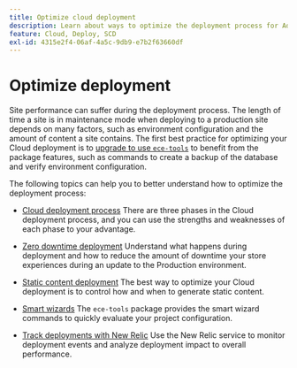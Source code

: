 ```yaml
---
title: Optimize cloud deployment
description: Learn about ways to optimize the deployment process for Adobe Commerce on cloud infrastructure projects, including reducing downtime, static content deployment, scenario-based deployment, and smart wizards.
feature: Cloud, Deploy, SCD
exl-id: 4315e2f4-06af-4a5c-9db9-e7b2f63660df
---
```

# Optimize deployment

Site performance can suffer during the deployment process. The length of time a site is in maintenance mode when deploying to a production site depends on many factors, such as environment configuration and the amount of content a site contains. The first best practice for optimizing your Cloud deployment is to [upgrade to use `ece-tools`](../dev-tools/install-package.md) to benefit from the package features, such as commands to create a backup of the database and verify environment configuration.

The following topics can help you to better understand how to optimize the deployment process:

-  [Cloud deployment process](process.md)
    There are three phases in the Cloud deployment process, and you can use the strengths and weaknesses of each phase to your advantage.

-  [Zero downtime deployment](reduce-downtime.md)
    Understand what happens during deployment and how to reduce the amount of downtime your store experiences during an update to the Production environment.

-  [Static content deployment](static-content.md)
    The best way to optimize your Cloud deployment is to control how and when to generate static content.

-  [Smart wizards](smart-wizards.md)
    The `ece-tools` package provides the smart wizard commands to quickly evaluate your project configuration.

-  [Track deployments with New Relic](../monitor/track-deployments.md)
   Use the New Relic service to monitor deployment events and analyze deployment impact to overall performance.
